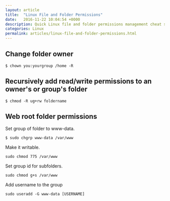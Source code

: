 ```yaml
---
layout: article
title:  "Linux File and Folder Permissions"
date:   2016-11-22 10:04:54 +0000
description: Quick Linux file and folder permissions management cheat sheet.
categories: Linux
permalink: articles/linux-file-and-folder-permissions.html
---
```

## Change folder owner
```
$ chown you:yourgroup /home -R
```

## Recursively add read/write permissions to an owner's or group's folder
```
$ chmod -R ug+rw foldername
```

## Web root folder permissions
Set group of folder to www-data.
```
$ sudo chgrp www-data /var/www
```

Make it writable.
```
sudo chmod 775 /var/www
```

Set group id for subfolders.
```
sudo chmod g+s /var/www
```

Add username to the group
```
sudo useradd -G www-data [USERNAME]
```
